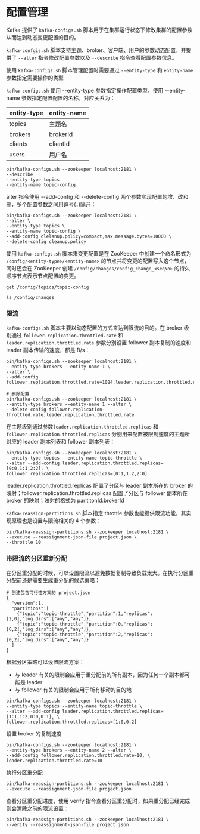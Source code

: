 # 配置管理

Kafka 提供了 `kafka-configs.sh` 脚本用于在集群运行状态下修改集群的配置参数从而达到动态变更配置的目的。

`kafka-confgis.sh` 脚本支持主题、broker、客户端、用户的参数动态配置，并提供了 `--alter` 指令修改配置参数以及 `--describe` 指令查看配置参数信息。

使用 `kafka-configs.sh` 脚本管理配置时需要通过 `--entity-type` 和 `entity-name` 参数指定需要操作的类型



```kafka-configs.sh``` 使用 --entity-type 参数指定操作配置类型，使用 --entity-name 参数指定配置配置的名称，对应关系为：

|entity-type|entity-name|
|-|-|
|topics|主题名|
|brokers|brokerId|
|clients|clientId|
|users|用户名|
```shell
bin/kafka-configs.sh --zookeeper localhost:2181 \
--describe
--entity-type topics
--entity-name topic-config
```
alter 指令使用 --add-config 和 --delete-config 两个参数实现配置的增、改和删，多个配置参数之间用逗号(，)隔开：
```shell
bin/kafka-configs.sh --zookeeper localhost:2181 \
--alter \
--entity-type topics \
--entity-name topic-config \
--add-config clelanup.policy=compact,max.message.bytes=10000 \
--delete-config cleanup.policy 
```
使用 ```kafka-configs.sh``` 脚本来变更配置是在 ZooKeeper 中创建一个命名形式为 ```/config/<entity-type>/<entity-name>``` 的节点并将变更的配置写入这个节点，同时还会在 ZooKeeper 创建 ```/config/changes/config_change_<seqNo>``` 的持久顺序节点表示节点配置的变更。
```shell
get /config/topics/topic-config

ls /config/changes
```

### 限流
```kafka-configs.sh``` 脚本主要以动态配置的方式来达到限流的目的。在 broker 级别通过 ```follower.replication.throttled.rate``` 和 ```leader.replication.throttled.rate``` 参数分别设置 follower 副本复制的速度和 leader 副本传输的速度，都是 B/s：
```shell
bin/kafka-configs.sh --zookeeper localhost:2181 \
--entity-type brokers --entity-name 1 \
--alter \
--add-config follower.replication.throttled.rate=1024,leader.replication.throttled.rate=1024

# 删除配置
bin/kafka-configs.sh --zookeeper localhost:2181 \
--entity-type brokers --entity-name 1 --alter \
--delete-config follower.replication-throttled.rate,leader.replication.throttled.rate
```
在主题级别通过参数```leader.replication.throttled.replicas``` 和 ```follower.replication.throttled.replicas``` 分别用来配置被限制速度的主题所对应的 leader 副本列表和 follower 副本列表：
```shell
bin/kafka-configs.sh --zookeeper localhost:2181 \
--entity-type topics --entity-name topic-throttle \
--alter --add-config leader.replication.throttled.replicas=[0:0,1:1,2:2], \
follower.replication.throttled.replicas=[0:1,1:2,2:0]
```
leader.replication.throttled.replicas 配置了分区与 leader 副本所在的 broker 的映射；follower.replication.throttled.replicas 配置了分区与 follower 副本所在 broker 的映射；映射的格式为 parititonId:brokerId

```kafka-reassign-partitions.sh``` 脚本指定 throttle 参数也能提供限流功能，其实现原理也是设置与限流相关的 4 个参数：
```shell
bin/kafka-reassign-partitions.sh --zookeeper localhost:2181 \
--execute --reassignment-json-file project.json \
--throttle 10
```
### 带限流的分区重新分配
在分区重分配的时候，可以设置限流以避免数据复制导致负载太大。在执行分区重分配前还是需要生成重分配的候选策略：
```shell
# 创建包含可行性方案的 project.json
{
  "version":1,
  "partitions":[
    {"topic":"topic-throttle","partition":1,"replicas":[2,0],"log_dirs":["any","any"]},
    {"topic":"topic-throttle","partition":0,"replicas":[0,2],"log_dirs":["any","any"]},
    {"topic":"topic-throttle","partition":2,"replicas":[0,2],"log_dirs":["any","any"]}
  ]
}
```
根据分区策略可以设置限流方案：
- 与 leader 有关的限制会应用于重分配前的所有副本，因为任何一个副本都可能是 leader
- 与 follower 有关的限制会应用于所有移动的目的地
```
bin/kafka-configs.sh --zookeeper localhost:2181 \
--entity-type topics --entity-name topic-throttle \
--alter --add-config leader.replication.throttled.replicas=[1:1,1:2,0:0,0:1], \
follower.replication.throttled.replicas=[1:0,0:2]
```
设置 broker 的复制速度
```
bin/kafka-configs.sh --zookeeper localhost:2181 \
--entity-type brokers --entity-name 2 --alter \
--add-config follower.replication.throttled.rate=10, \
leader.replication.throttled.rate=10
```
执行分区重分配
```
bin/kafka-reassign-partitions.sh --zookeeper localhost:2181 \
--execute --reassignment-json-file project.json
```
查看分区重分配进度，使用 verify 指令查看分区重分配时，如果重分配已经完成则会清除之前的限流设置：
```
bin/kafka-reassign-partitions.sh --zookeeper localhost:2181 \
--verify --reassignment-json-file project.json
```
